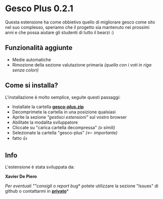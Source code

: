 # Gesco Plus 0.2.1

Questa estensione ha come obbietivo quello di migliorare gesco come sito nel suo complesso, speriamo che il progetto sia mantenuto nei prossimi anni e che possa aiutare gli studenti di tutto il bearzi :)
⠀

## Funzionalità aggiunte
- Medie automatiche
- Rimozione della sezione valutazione primaria *(quella con i voti in riga senza colori)*
⠀

## Come si installa?

L'installazione è molto semplice, seguite questi passaggi:

- Installate la cartella **[gesco-plus.zip](https://github.com/bye-csavier/Gesco-Plus/archive/refs/heads/main.zip "gesco-plus.zip")**
- Decomprimete la cartella in una posizione qualsiasi
- Aprite la sezione *"gestisci estensioni"* sul vostro browser
- Abilitate la modalita sviluppatore
- Cliccate su "carica cartella decompressa" *(o simili)*
- Selezionate la cartella "gesco-plus" *(<-- importante)* 
- fatto 👍
⠀

## Info

L'estensione è stata sviluppata da:

**Xavier De Piero**

*Per eventuali ""consigli o report bug** potete utilizzare la sezione "Issues" di github o contattarmi in **[privato](https://www.instagram.com/csavi.er/)***


